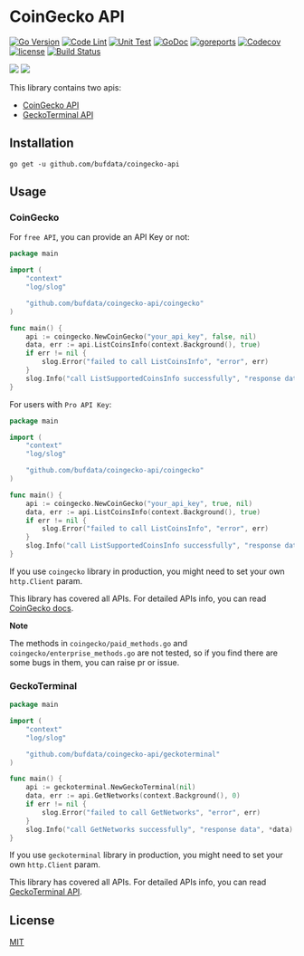 # CoinGecko API

[![Go Version](https://img.shields.io/badge/go-v1.21.1-green.svg)](https://golang.org/dl/)
[![Code Lint](https://github.com/bufdata/coingecko-api/actions/workflows/code-lint.yml/badge.svg)](https://github.com/bufdata/coingecko-api/actions/workflows/code-lint.yml)
[![Unit Test](https://github.com/bufdata/coingecko-api/actions/workflows/unit-test.yml/badge.svg)](https://github.com/bufdata/coingecko-api/actions/workflows/unit-test.yml)
[![GoDoc](https://pkg.go.dev/github.com/bufdata/coingecko-api?status.svg)](https://pkg.go.dev/github.com/bufdata/coingecko-api)
[![goreports](https://goreportcard.com/badge/github.com/bufdata/coingecko-api)](https://goreportcard.com/report/github.com/bufdata/coingecko-api)
[![Codecov](https://codecov.io/gh/bufdata/coingecko-api/branch/master/graph/badge.svg)](https://codecov.io/gh/bufdata/coingecko-api)
[![license](https://img.shields.io/badge/license-MIT-blue)](https://github.com/bufdata/coingecko-api/blob/main/LICENSE)
[![Build Status](https://travis-ci.com/bufdata/coingecko-api.svg?branch=main)](https://travis-ci.com/bufdata/coingecko-api)

[![](https://static.coingecko.com/s/coingecko-logo-d13d6bcceddbb003f146b33c2f7e8193d72b93bb343d38e392897c3df3e78bdd.png)](https://coingecko.com)
[![](https://www.geckoterminal.com/_next/static/media/logo_dark.6b1547fe.png)](https://www.geckoterminal.com)

This library contains two apis:

* [CoinGecko API](https://apiguide.coingecko.com/getting-started/introduction)
* [GeckoTerminal API](https://apiguide.geckoterminal.com/)

## Installation

```shell
go get -u github.com/bufdata/coingecko-api
```

## Usage

### CoinGecko

For `free API`, you can provide an API Key or not:

```go
package main

import (
	"context"
	"log/slog"

	"github.com/bufdata/coingecko-api/coingecko"
)

func main() {
	api := coingecko.NewCoinGecko("your_api_key", false, nil)
	data, err := api.ListCoinsInfo(context.Background(), true)
	if err != nil {
		slog.Error("failed to call ListCoinsInfo", "error", err)
	}
	slog.Info("call ListSupportedCoinsInfo successfully", "response data", (*data)[0])
}
```

For users with `Pro API Key`:

```go
package main

import (
	"context"
	"log/slog"

	"github.com/bufdata/coingecko-api/coingecko"
)

func main() {
	api := coingecko.NewCoinGecko("your_api_key", true, nil)
	data, err := api.ListCoinsInfo(context.Background(), true)
	if err != nil {
		slog.Error("failed to call ListCoinsInfo", "error", err)
	}
	slog.Info("call ListSupportedCoinsInfo successfully", "response data", (*data)[0])
}
```

If you use `coingecko` library in production, you might need to set your own `http.Client` param.

This library has covered all APIs. For detailed APIs info, you can read [CoinGecko docs](https://www.coingecko.com/api/documentation).

**Note**

The methods in `coingecko/paid_methods.go` and `coingecko/enterprise_methods.go` are not tested, so if you find there 
are some bugs in them, you can raise pr or issue.

### GeckoTerminal

```go
package main

import (
	"context"
	"log/slog"

	"github.com/bufdata/coingecko-api/geckoterminal"
)

func main() {
	api := geckoterminal.NewGeckoTerminal(nil)
	data, err := api.GetNetworks(context.Background(), 0)
	if err != nil {
		slog.Error("failed to call GetNetworks", "error", err)
	}
	slog.Info("call GetNetworks successfully", "response data", *data)
}
```

If you use `geckoterminal` library in production, you might need to set your own `http.Client` param.

This library has covered all APIs. For detailed APIs info, you can read [GeckoTerminal API](https://apiguide.geckoterminal.com/).

## License

[MIT](https://choosealicense.com/licenses/mit/)
